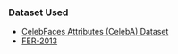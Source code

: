 ### Dataset Used
- [CelebFaces Attributes (CelebA) Dataset](https://www.kaggle.com/datasets/jessicali9530/celeba-dataset)
- [FER-2013](https://www.kaggle.com/datasets/msambare/fer2013)